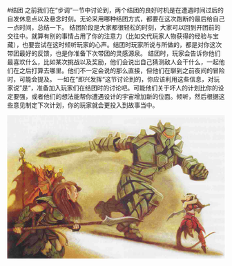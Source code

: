 #结团
之前我们在“步调”一节中讨论到，两个结团的良好时机是在遭遇时间过后的自发休息点以及悬念时刻。无论采用哪种结团方式，都要在这次跑断的最后给自己一点时间，总结一下。
结团阶段是大家都很轻松的时刻，大家可以回到开团前的交往中。就算有别的事情占用了你的注意力（比如交代玩家人物获得的经验与宝藏），也要尝试在这时倾听玩家的心声。结团时玩家所说与所做的，都是对你这次带团最好的反馈，也是你准备下次带团的灵感源泉。
结团时，玩家会告诉你他们最喜欢什么，比如某次挑战以及奖励，他们会说出自己猜测敌人会干什么，一起他们在之后打算去哪里。他们不一定会说的那么直接，但他们在聊到之前夜间的冒险时，可能会提及。
一如在”即兴发挥“这节讨论到的，你应该利用这些信息，对玩家说”是“，准备加入玩家们在结团时的讨论吧。可能他们关于坏人的计划比你的设定要强，或者他们的想法能帮你遭遇设计的宇宙增加新的位面。倾听，然后根据这些意见制定下次计划，你的玩家就会更投入到故事当中。

![结团](_img/c2-结团-1.png)
